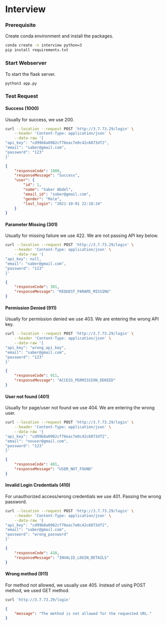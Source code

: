 # Interview

### Prerequisite
Create conda environment and install the packages.

```bash
conda create -n interview python=3
pip install requirements.txt
```

### Start Webserver
To start the flask server.

```bash
python3 app.py
```

### Test Request

#### Success (1000)

Usually for success, we use 200.

```bash
curl --location --request POST 'http://3.7.73.29/login' \
    --header 'Content-Type: application/json' \
    --data-raw '{
"api_key": "cd99b8a0982cf76eac7e0c42c6073df2",
"email": "saber@gmail.com",
"password": "123"
}'
```

```json
{
    "responseCode": 1000,
    "responseMessage": "Success",
    "user": {
        "id": 1,
        "name": "Saber Abdel",
        "email_id": "saber@gmail.com",
        "gender": "Male",
        "last_login": "2021-10-01 22:18:24"
    }
}
```
#### Parameter Missing (301)

Usually for missing failure we use 422. We are not passing API key below.

```bash
curl --location --request POST 'http://3.7.73.29/login' \
    --header 'Content-Type: application/json' \
    --data-raw '{
"api_key": null,
"email": "saber@gmail.com",
"password": "123"
}'
```

```json
{
    "responseCode": 301,
    "responseMessage": "REQUEST_PARAMS_MISSING"
}
```

#### Permission Denied (911)

Usually for permission denied we use 403. We are entering the wrong API key.

```bash
curl --location --request POST 'http://3.7.73.29/login' \
    --header 'Content-Type: application/json' \
    --data-raw '{
"api_key": "wrong_api_key",
"email": "saber@gmail.com",
"password": "123"
}'
```

```json
{
    "responseCode": 911,
    "responseMessage": "ACCESS_PERMISSION_DENIED"
}
```

#### User not found (401)

Usually for page/user not found we use 404. We are entering the wrong user.
```bash
curl --location --request POST 'http://3.7.73.29/login' \
    --header 'Content-Type: application/json' \
    --data-raw '{
"api_key": "cd99b8a0982cf76eac7e0c42c6073df2",
"email": "nouser@gmail.com",
"password": "123"
}'
```

```json
{
    "responseCode": 401,
    "responseMessage": "USER_NOT_FOUND"
}
```

#### Invalid Login Credentials (410)

For unauthorized access/wrong credentials we use 401. Passing the wrong password.

```bash
curl --location --request POST 'http://3.7.73.29/login' \
    --header 'Content-Type: application/json' \
    --data-raw '{
"api_key": "cd99b8a0982cf76eac7e0c42c6073df2",
"email": "saber@gmail.com",
"password": "wrong_password"
}'
```

```json
{
    "responseCode": 410,
    "responseMessage": "INVALID_LOGIN_DETAILS"
}
```

#### Wrong method (911)

For method not allowed, we usually use 405. Instead of using POST method, we used GET method.

```bash
curl 'http://3.7.73.29/login'
```

```json
{
    "message": "The method is not allowed for the requested URL."
}
```

